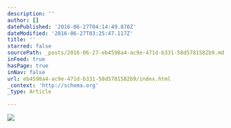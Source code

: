 ```yaml
---
description: ''
author: []
datePublished: '2016-06-27T04:14:49.870Z'
dateModified: '2016-06-27T03:25:47.117Z'
title: ''
starred: false
sourcePath: _posts/2016-06-27-eb4598a4-ac9e-471d-b331-58d5781582b9.md
inFeed: true
hasPage: true
inNav: false
url: eb4598a4-ac9e-471d-b331-58d5781582b9/index.html
_context: 'http://schema.org'
_type: Article

---
```

![](https://the-grid-user-content.s3-us-west-2.amazonaws.com/23eaa353-de32-4209-aedd-077990dced3c.jpg)